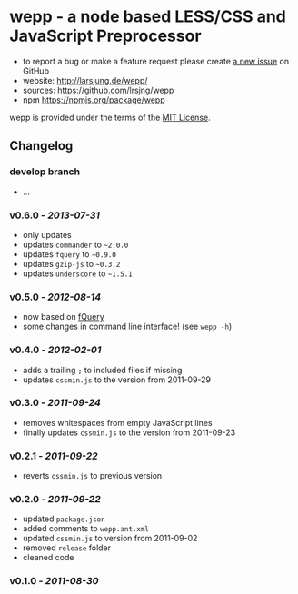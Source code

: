# wepp - a node based LESS/CSS and JavaScript Preprocessor

* to report a bug or make a feature request please create [a new issue](https://github.com/lrsjng/wepp/issues/new) on GitHub
* website: <http://larsjung.de/wepp/>
* sources: <https://github.com/lrsjng/wepp>
* npm <https://npmjs.org/package/wepp>

wepp is provided under the terms of the [MIT License](https://github.com/lrsjng/wepp/blob/master/LICENSE.txt).


## Changelog


### develop branch

* ...


### v0.6.0 - *2013-07-31*

* only updates
* updates `commander` to `~2.0.0`
* updates `fquery` to `~0.9.0`
* updates `gzip-js` to `~0.3.2`
* updates `underscore` to `~1.5.1`


### v0.5.0 - *2012-08-14*

* now based on [fQuery](http://larsjung.de/fquery/)
* some changes in command line interface! (see `wepp -h`)


### v0.4.0 - *2012-02-01*

* adds a trailing `;` to included files if missing
* updates `cssmin.js` to the version from 2011-09-29


### v0.3.0 - *2011-09-24*

* removes whitespaces from empty JavaScript lines
* finally updates `cssmin.js` to the version from 2011-09-23


### v0.2.1 - *2011-09-22*

* reverts `cssmin.js` to previous version


### v0.2.0 - *2011-09-22*

* updated `package.json`
* added comments to `wepp.ant.xml`
* updated `cssmin.js` to version from 2011-09-02
* removed `release` folder
* cleaned code


### v0.1.0 - *2011-08-30*

